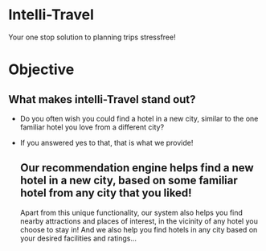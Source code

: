 # Intelli-Travel
Your one stop solution to planning trips stressfree!
# Objective
## What makes intelli-Travel stand out?
- Do you often wish you could find a hotel in a new city, similar to the one familiar hotel you love from a different city?
- If you answered yes to that, that is what we provide!

  ## Our recommendation engine helps find a new hotel in a new city, based on some familiar hotel from any city that you liked!

  Apart from this unique functionality, our system also helps you find nearby attractions and places of interest, in the vicinity of any hotel you choose to stay in!
  And we also help you find hotels in any city based on your desired facilities and ratings...
  

     

